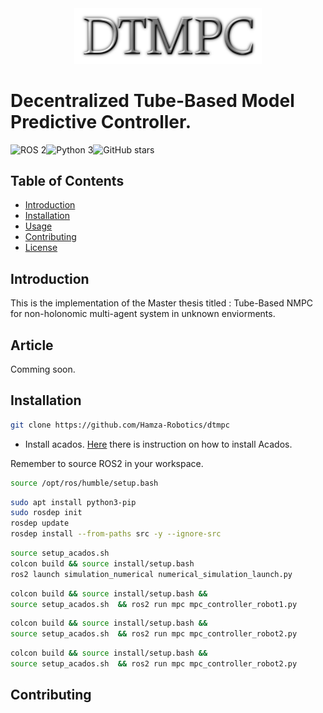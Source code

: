 <div align="center">
<img src="utils/LOGO.png" alt="Header Image" width="300"/>
</div>

# Decentralized Tube-Based Model Predictive Controller.

![ROS 2](https://img.shields.io/badge/ROS-2-blue.svg)![Python 3](https://img.shields.io/badge/python-3-blue.svg)![GitHub stars](https://img.shields.io/github/stars/hamza-robotics/dtmpc.svg?style=social)

## Table of Contents

- [Introduction](#introduction)
- [Installation](#installation)
- [Usage](#usage)
- [Contributing](#contributing)
- [License](#license)

## Introduction
This is the implementation of the Master thesis titled : Tube-Based NMPC for non-holonomic multi-agent system in unknown enviorments. 

## Article 

Comming soon. 

## Installation
```bash
git clone https://github.com/Hamza-Robotics/dtmpc
```
- Install acados. [Here](src/mpc/README.md) there is instruction on how to install Acados.




Remember to source ROS2 in your workspace. 
```bash
source /opt/ros/humble/setup.bash
```

```bash
sudo apt install python3-pip
sudo rosdep init
rosdep update
rosdep install --from-paths src -y --ignore-src
```

```bash
source setup_acados.sh 
colcon build && source install/setup.bash
ros2 launch simulation_numerical numerical_simulation_launch.py 
```


```bash
colcon build && source install/setup.bash && 
source setup_acados.sh  && ros2 run mpc mpc_controller_robot1.py
```

```bash
colcon build && source install/setup.bash && 
source setup_acados.sh  && ros2 run mpc mpc_controller_robot2.py
```

```bash
colcon build && source install/setup.bash && 
source setup_acados.sh  && ros2 run mpc mpc_controller_robot2.py
```





## Contributing
 

